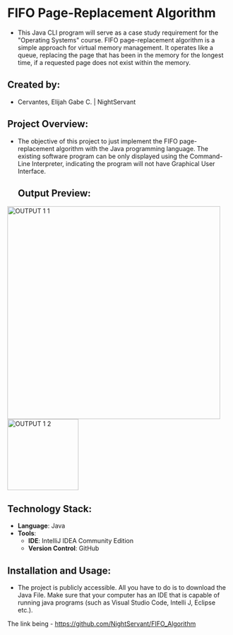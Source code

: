 # FIFO Page-Replacement Algorithm

- This Java CLI program will serve as a case study requirement for the "Operating Systems" course. FIFO page-replacement algorithm is a simple approach for virtual memory management. It operates like a queue, replacing the page that has been in the memory for the longest time, if a requested page does not exist within the memory.  

## Created by:
- Cervantes, Elijah Gabe C. | NightServant

## Project Overview:
- The objective of this project to just implement the FIFO page-replacement algorithm with the Java programming language. The existing software program can be only displayed using the Command-Line Interpreter, indicating the program will not have Graphical User Interface.

  ## Output Preview:
<img width="482" alt="OUTPUT 1 1" src="https://github.com/user-attachments/assets/f1033c80-1265-46f8-97c1-228433a4efa0" />
<img width="161" alt="OUTPUT 1 2" src="https://github.com/user-attachments/assets/826414aa-19bb-43d2-b30a-1273b08f289c" />

## Technology Stack:
- **Language**: Java
- **Tools**:
  - **IDE**: IntelliJ IDEA Community Edition
  - **Version Control**: GitHub

## Installation and Usage:
- The project is publicly accessible. All you have to do is to download the Java File. Make sure that your computer has an IDE that is capable of running java programs (such as Visual Studio Code, Intelli J, Eclipse etc.).

The link being - https://github.com/NightServant/FIFO_Algorithm
